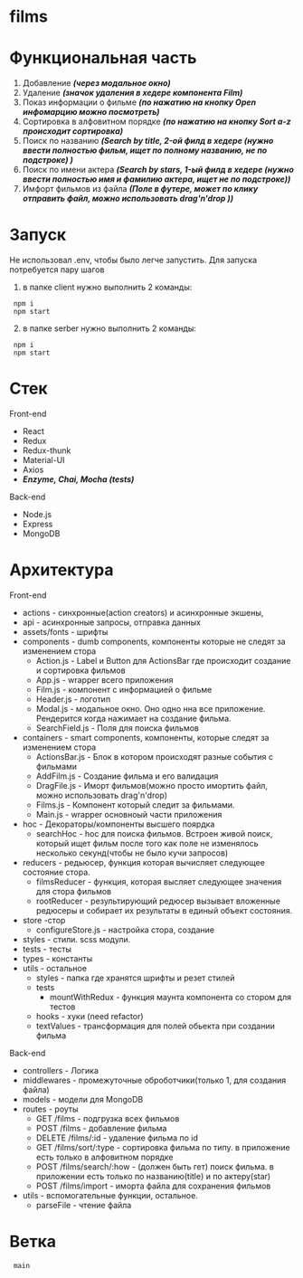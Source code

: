 # films

# Функциональная часть
1. Добавление ***(через модальное окно)***
2. Удаление ***(значок удаления в хедере компонента Film)***
3. Показ информации о фильме  ***(по нажатию на кнопку Open инфомарцию можно посмотреть)***
4. Сортировка в алфовитном порядке ***(по нажатию на кнопку Sort a-z происходит сортировка)***
5. Поиск по названию ***(Search by title, 2-ой филд в хедере (нужно ввести полностью фильм, ищет по полному названию, не по подстроке) )***
6. Поиск по имени актера ***(Search by stars, 1-ый филд в хедере (нужно ввести полностью имя и фамилию актера, ищет не по подстроке))***
7. Имфорт фильмов из файла ***(Поле в футере, может по клику отправить файл, можно использовать drag'n'drop ))***

# Запуск
Не использовал .env, чтобы было легче запустить. Для запуска потребуется пару шагов
1) в папке client нужно выполнить 2 команды: 

```
 npm i
 npm start
```

2) в папке serber нужно выполнить 2 команды: 

```
 npm i
 npm start
```
# Стек
Front-end

* React
* Redux
* Redux-thunk
* Material-UI
* Axios
* ***Enzyme, Chai, Mocha (tests)***

Back-end
* Node.js
* Express
* MongoDB

# Архитектура

Front-end

* actions - синхронные(action creators) и асинхронные экшены, 
* api - асинхронные запросы, отправка данных
* assets/fonts - шрифты
* components - dumb components, компоненты которые не следят за изменением стора
    * Action.js - Label и Button для ActionsBar где происходит создание и сортировка фильмов
    * App.js - wrapper всего приложения
    * Film.js - компонент с информацией о фильме
    * Header.js - логотип
    * Modal.js - модальное окно. Оно одно нна все приложение. Рендерится когда нажимает на создание фильма.
    * SearchField.js - Поля для поиска фильмов
* containers - smart components, компоненты, которые следят за изменением стора
    * ActionsBar.js - Блок в котором происходят разные события с фильмами
    * AddFilm.js - Создание фильма и его валидация
    * DragFile.js - Иморт фильмов(можно просто имортить файл, можно использовать drag'n'drop)
    * Films.js - Компонент который следит за фильмами.
    * Main.js - wrapper основноый части приложения
* hoc - Декораторы/компоненты высшего поярдка 
    * searchHoc - hoc для поиска фильмов. Встроен живой поиск, который ищет фильм после того как поле не изменялось несколько секунд(чтобы не было кучи запросов)    
* reducers - редьюсер, функция которая вычисляет следующее состояние стора.
    * filmsReducer - функция, которая высляет следующее значения для стора фильмов
    * rootReducer - результирующий редюсер вызывает вложенные редюсеры и собирает их результаты в единый объект состояния.    
* store -стор
    * сonfigureStore.js - настройка стора, создание
* styles - стили. scss модули.
* tests - тесты
* types - константы
* utils - остальное
    * styles - папка где хранятся шрифты и резет стилей
    * tests 
       * mountWithRedux - функция маунта компонента со стором для тестов 
    * hooks - хуки (need refactor) 
    * textValues - трансформация для полей обьекта при создании фильма

Back-end
* controllers - Логика
* middlewares - промежуточные оброботчики(только 1, для создания файла)
* models - модели для MongoDB
* routes - роуты
    * GET /films - подгрузка всех фильмов
    * POST /films - добавление фильма
    * DELETE /films/:id - удаление фильма по id
    * GET /films/sort/:type - сортировка фильма по типу. в приложение есть только в алфовитном порядке
    * POST /films/search/:how - (должен быть гет) поиск фильма. в приложении есть только по названию(title) и по актеру(star) 
    * POST /films/import - иморта файла для сохранения фильмов
* utils - вспомогательные функции, остальное. 
    * parseFile - чтение файла

# Ветка

```
 main
```